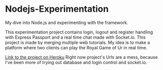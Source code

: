 # Nodejs-Experimentation
My dive into Node.js and experimenting with the framework.

This experimentation project contains login, logout and register handling with Express Passport and a real time chat made with Socket.io.
This project is made by merging multiple web tutorials. My idea is to make a platform where two clients can play the Royal Game of Ur in real time. 

[Link to the project on Heroku](https://ancient-caverns-95141.herokuapp.com/logintuto/users/login "My Heroku App")
Right now project's Urls are a mess, because I've been more of trying out database and login control and socket.io.
